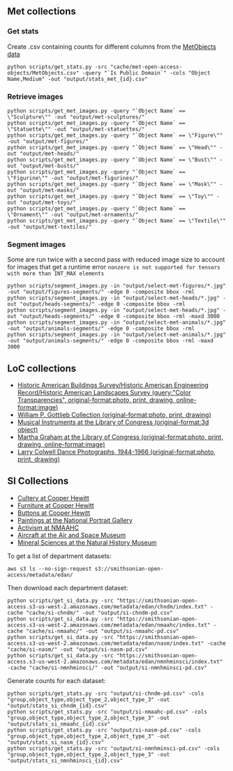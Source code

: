 ## Met collections

### Get stats

Create .csv containing counts for different columns from the [MetObjects data](https://github.com/metmuseum/openaccess/raw/master/MetObjects.csv)

```
python scripts/get_stats.py -src "cache/met-open-access-objects/MetObjects.csv" -query "`Is Public Domain`" -cols "Object Name,Medium" -out "output/stats_met_{id}.csv"
```

### Retrieve images

```
python scripts/get_met_images.py -query "`Object Name` == \"Sculpture\"" -out "output/met-sculptures/"
python scripts/get_met_images.py -query "`Object Name` == \"Statuette\"" -out "output/met-statuettes/"
python scripts/get_met_images.py -query "`Object Name` == \"Figure\"" -out "output/met-figures/"
python scripts/get_met_images.py -query "`Object Name` == \"Head\"" -out "output/met-heads/"
python scripts/get_met_images.py -query "`Object Name` == \"Bust\"" -out "output/met-busts/"
python scripts/get_met_images.py -query "`Object Name` == \"Figurine\"" -out "output/met-figurines/"
python scripts/get_met_images.py -query "`Object Name` == \"Mask\"" -out "output/met-masks/"
python scripts/get_met_images.py -query "`Object Name` == \"Toy\"" -out "output/met-toys/"
python scripts/get_met_images.py -query "`Object Name` == \"Ornament\"" -out "output/met-ornaments/"
python scripts/get_met_images.py -query "`Object Name` == \"Textile\"" -out "output/met-textiles/"
```

### Segment images

Some are run twice with a second pass with reduced image size to account for images that get a runtime error `nonzero is not supported for tensors with more than INT_MAX elements`

```
python scripts/segment_images.py -in "output/select-met-figures/*.jpg" -out "output/figures-segments/" -edge 0 -composite bbox -rml
python scripts/segment_images.py -in "output/select-met-heads/*.jpg" -out "output/heads-segments/" -edge 0 -composite bbox -rml
python scripts/segment_images.py -in "output/select-met-heads/*.jpg" -out "output/heads-segments/" -edge 0 -composite bbox -rml -maxd 3000
python scripts/segment_images.py -in "output/select-met-animals/*.jpg" -out "output/animals-segments/" -edge 0 -composite bbox -rml
python scripts/segment_images.py -in "output/select-met-animals/*.jpg" -out "output/animals-segments/" -edge 0 -composite bbox -rml -maxd 3000
```

## LoC collections

- [Historic American Buildings Survey/Historic American Engineering Record/Historic American Landscapes Survey (query:"Color Transparencies", original-format:photo, print, drawing, online-format:image)](https://www.loc.gov/collections/historic-american-buildings-landscapes-and-engineering-records/?c=150&fa=original-format:photo,+print,+drawing&q=Color+Transparencies&sp=3&st=list)
- [William P. Gottlieb Collection (original-format:photo, print, drawing)](https://www.loc.gov/collections/jazz-photography-of-william-p-gottlieb/?fa=original-format:photo,+print,+drawing)
- [Musical Instruments at the Library of Congress (original-format:3d object)](https://www.loc.gov/collections/musical-instruments-at-the-library-of-congress/?fa=original-format:3d+object)
- [Martha Graham at the Library of Congress (original-format:photo, print, drawing, online-format:image)](https://www.loc.gov/collections/martha-graham/?fa=original-format:photo,+print,+drawing%7Conline-format:image)
- [Larry Colwell Dance Photographs, 1944-1966 (original-format:photo, print, drawing)](https://www.loc.gov/collections/larry-colwell-dance-photographs-1944-to-1966/?fa=original-format:photo,+print,+drawing)

## SI Collections 

- [Cultery at Cooper Hewitt](https://www.si.edu/search/collection-images?edan_q=&edan_fq%5B0%5D=unit_code%3ACHNDM%20OR%20unit_code%3ACHNDM_BL%20OR%20unit_code%3ACHNDM_YT&edan_fq%5B1%5D=set_name%3A%22Product%20Design%20and%20Decorative%20Arts%20Department%22&edan_fq%5B2%5D=object_type%3A%22Cutlery%22&edan_fq%5B3%5D=media_usage%3A%22CC0%22)
- [Furniture at Cooper Hewitt](https://www.si.edu/search/collection-images?edan_q=&edan_fq%5B0%5D=unit_code%3ACHNDM%20OR%20unit_code%3ACHNDM_BL%20OR%20unit_code%3ACHNDM_YT&edan_fq%5B1%5D=set_name%3A%22Product%20Design%20and%20Decorative%20Arts%20Department%22&edan_fq%5B2%5D=object_type%3A%22Furniture%22&edan_fq%5B3%5D=media_usage%3A%22CC0%22)
- [Buttons at Cooper Hewitt](https://www.si.edu/search/collection-images?edan_q=&edan_fq%5B0%5D=unit_code%3ACHNDM%20OR%20unit_code%3ACHNDM_BL%20OR%20unit_code%3ACHNDM_YT&edan_fq%5B1%5D=object_type%3A%22Button%22&edan_fq%5B2%5D=set_name%3A%22Product%20Design%20and%20Decorative%20Arts%20Department%22&edan_fq%5B3%5D=media_usage%3A%22CC0%22)
- [Paintings at the National Portrait Gallery](https://www.si.edu/search/collection-images?edan_q=&edan_fq%5B0%5D=unit_code%3ANPG%20OR%20unit_code%3ANPG_BL%20OR%20unit_code%3ANPG_PC%20OR%20unit_code%3ANPG_YT&edan_fq%5B1%5D=object_type%3A%22Paintings%22&edan_fq%5B2%5D=media_usage%3A%22CC0%22)
- [Activism at NMAAHC](https://www.si.edu/search/collection-images?edan_q=&edan_fq%5B0%5D=unit_code%3ANMAAHC%20OR%20unit_code%3ANMAAHC_YT&edan_fq%5B1%5D=topic%3A%22Activism%22&edan_fq%5B2%5D=media_usage%3A%22CC0%22)
- [Aircraft at the Air and Space Museum](https://www.si.edu/search/collection-images?edan_q=&edan_fq%5B0%5D=unit_code%3ANASM%20OR%20unit_code%3ANASMAC%20OR%20unit_code%3ANASM_BL%20OR%20unit_code%3ANASM_YT&edan_fq%5B1%5D=object_type%3A%22Aircraft%22&edan_fq%5B2%5D=media_usage%3A%22CC0%22)
- [Mineral Sciences at the Natural History Museum](https://www.si.edu/search/collection-images?edan_q=&edan_fq%5B0%5D=unit_code%3ANAA%20OR%20unit_code%3ANMNH%20OR%20unit_code%3ANMNHANTHRO%20OR%20unit_code%3ANMNHBIRDS%20OR%20unit_code%3ANMNHBOTANY%20OR%20unit_code%3ANMNHENTO%20OR%20unit_code%3ANMNHFISHES%20OR%20unit_code%3ANMNHHERPS%20OR%20unit_code%3ANMNHINV%20OR%20unit_code%3ANMNHMAMMALS%20OR%20unit_code%3ANMNHMINSCI%20OR%20unit_code%3ANMNHPALEO%20OR%20unit_code%3ANMNH_BL%20OR%20unit_code%3ANMNH_PC%20OR%20unit_code%3ANMNH_YT%20OR%20unit_code%3ACEPH%20OR%20unit_code%3AHSFA%20OR%20unit_code%3AHSFA_YT%20OR%20unit_code%3AMMAM%20OR%20unit_code%3ANMNHEDUCATION&edan_fq%5B1%5D=topic%3A%22Mineralogy%22&edan_fq%5B2%5D=set_name%3A%22Mineral%20Sciences%22&edan_fq%5B3%5D=media_usage%3A%22CC0%22)

To get a list of department datasets:

```
aws s3 ls --no-sign-request s3://smithsonian-open-access/metadata/edan/
```

Then download each department dataset:

```
python scripts/get_si_data.py -src "https://smithsonian-open-access.s3-us-west-2.amazonaws.com/metadata/edan/chndm/index.txt" -cache "cache/si-chndm/" -out "output/si-chndm-pd.csv"
python scripts/get_si_data.py -src "https://smithsonian-open-access.s3-us-west-2.amazonaws.com/metadata/edan/nmaahc/index.txt" -cache "cache/si-nmaahc/" -out "output/si-nmaahc-pd.csv"
python scripts/get_si_data.py -src "https://smithsonian-open-access.s3-us-west-2.amazonaws.com/metadata/edan/nasm/index.txt" -cache "cache/si-nasm/" -out "output/si-nasm-pd.csv"
python scripts/get_si_data.py -src "https://smithsonian-open-access.s3-us-west-2.amazonaws.com/metadata/edan/nmnhminsci/index.txt" -cache "cache/si-nmnhminsci/" -out "output/si-nmnhminsci-pd.csv"
```

Generate counts for each dataset:

```
python scripts/get_stats.py -src "output/si-chndm-pd.csv" -cols "group,object_type,object_type_2,object_type_3" -out "output/stats_si_chndm_{id}.csv"
python scripts/get_stats.py -src "output/si-nmaahc-pd.csv" -cols "group,object_type,object_type_2,object_type_3" -out "output/stats_si_nmaahc_{id}.csv"
python scripts/get_stats.py -src "output/si-nasm-pd.csv" -cols "group,object_type,object_type_2,object_type_3" -out "output/stats_si_nasm_{id}.csv"
python scripts/get_stats.py -src "output/si-nmnhminsci-pd.csv" -cols "group,object_type,object_type_2,object_type_3" -out "output/stats_si_nmnhminsci_{id}.csv"
```
